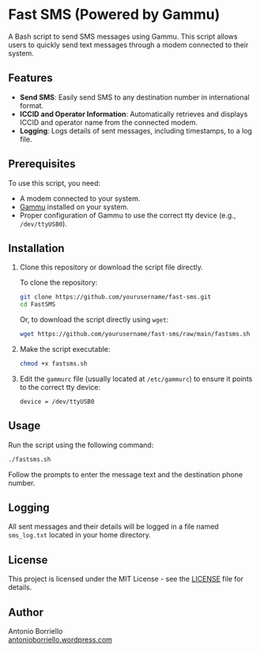 # Fast SMS (Powered by Gammu)

A Bash script to send SMS messages using Gammu. This script allows users to quickly send text messages through a modem connected to their system.

## Features

- **Send SMS**: Easily send SMS to any destination number in international format.
- **ICCID and Operator Information**: Automatically retrieves and displays ICCID and operator name from the connected modem.
- **Logging**: Logs details of sent messages, including timestamps, to a log file.

## Prerequisites

To use this script, you need:
- A modem connected to your system.
- [Gammu](https://wammu.eu/gammu/) installed on your system.
- Proper configuration of Gammu to use the correct tty device (e.g., `/dev/ttyUSB0`).

## Installation

1. Clone this repository or download the script file directly.

   To clone the repository:

   ```bash
   git clone https://github.com/yourusername/fast-sms.git
   cd FastSMS
   ```

   Or, to download the script directly using `wget`:

   ```bash
   wget https://github.com/yourusername/fast-sms/raw/main/fastsms.sh
   ```

2. Make the script executable:

   ```bash
   chmod +x fastsms.sh
   ```

3. Edit the `gammurc` file (usually located at `/etc/gammurc`) to ensure it points to the correct tty device:

   ```
   device = /dev/ttyUSB0
   ```

## Usage

Run the script using the following command:

```bash
./fastsms.sh
```

Follow the prompts to enter the message text and the destination phone number.

## Logging

All sent messages and their details will be logged in a file named `sms_log.txt` located in your home directory.

## License

This project is licensed under the MIT License - see the [LICENSE](LICENSE) file for details.

## Author

Antonio Borriello  
[antonioborriello.wordpress.com](https://antonioborriello.wordpress.com)
